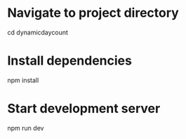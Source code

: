 # Navigate to project directory

cd dynamicdaycount

# Install dependencies

npm install

# Start development server

npm run dev
